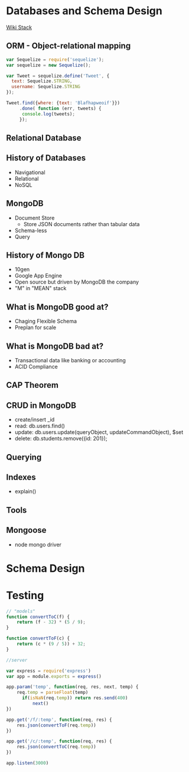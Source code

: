 # Databases and Schema Design
<a href="https://github.com/lei-clearsky/wikistack">Wiki Stack</a>
## ORM - Object-relational mapping

``` javascript
var Sequelize = require('sequelize');
var sequelize = new Sequelize();

var Tweet = sequelize.define('Tweet', {
  text: Sequelize.STRING,
  username: Sequelize.STRING  
});

Tweet.find({where: {text: 'Blafhapweoif'}})
     .done( function (err, tweets) {
      console.log(tweets);
     });

```

## Relational Database
## History of Databases
- Navigational
- Relational
- NoSQL
## MongoDB
- Document Store
  - Store JSON documents rather than tabular data
- Schema-less
- Query

## History of Mongo DB
- 10gen
- Google App Engine
- Open source but driven by MongoDB the company
- "M" in "MEAN" stack

## What is MongoDB good at?
- Chaging Flexible Schema
- Preplan for scale
## What is MongoDB bad at?
- Transactional data like banking or accounting
- ACID Compliance

## CAP Theorem

## CRUD in MongoDB
- create/insert _id
- read: db.users.find()
- update: db.users.update(queryObject, updateCommandObject), $set
- delete: db.students.remove({id: 201});

## Querying
## Indexes
- explain()

## Tools
## Mongoose
- node mongo driver

# Schema Design

# Testing
``` javascript
// "models"
function convertToC(f) {
    return (f - 32) * (5 / 9);
}

function convertToF(c) {
    return (c * (9 / 5)) + 32;
}

//server

var express = require('express')
var app = module.exports = express()

app.param('temp', function(req, res, next, temp) {
    req.temp = parseFloat(temp)
      if(isNaN(req.temp)) return res.send(400)
          next()
})

app.get('/f/:temp', function(req, res) {
    res.json(convertToF(req.temp))
})

app.get('/c/:temp', function(req, res) {
    res.json(convertToC(req.temp))
})

app.listen(3000)
```

